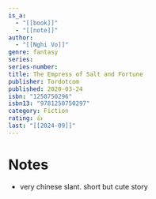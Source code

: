 ```yaml
---
is_a:
  - "[[book]]"
  - "[[note]]"
author:
  - "[[Nghi Vo]]"
genre: fantasy
series: 
series-number: 
title: The Empress of Salt and Fortune
publisher: Tordotcom
published: 2020-03-24
isbn: "1250750296"
isbn13: "9781250750297"
category: Fiction
rating: 👍
last: "[[2024-09]]"
---
```

# Notes
- very chinese slant. short but cute story